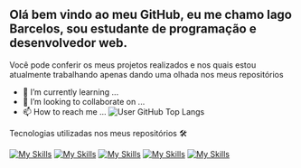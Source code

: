 Olá bem vindo ao meu GitHub, 
eu me chamo Iago Barcelos, sou estudante de programação e desenvolvedor web.
---
Você pode conferir os meus projetos realizados e nos quais estou atualmente trabalhando apenas dando uma olhada nos meus repositórios
- 🌱 I’m currently learning ...
- 💞️ I’m looking to collaborate on ...
- 📫 How to reach me ...
![User GitHub Top Langs](https://github-readme-stats.vercel.app/api/top-langs/?username=iago-barcelos&layout=compact&hide_border=true&title_color=00bfbf&text_color=00bfbf&bg_color=0d1117)

<summary>Tecnologias utilizadas nos meus repositórios 🛠️</summary>
</h4>

 [![My Skills](https://skillicons.dev/icons?i=redux)](https://skillicons.dev)
 [![My Skills](https://skillicons.dev/icons?i=html)](https://skillicons.dev)
 [![My Skills](https://skillicons.dev/icons?i=react)](https://skillicons.dev)
 [![My Skills](https://skillicons.dev/icons?i=git)](https://skillicons.dev)
 [![My Skills](https://skillicons.dev/icons?i=css)](https://skillicons.dev)

<h4>

<!---
iago-barcelos/iago-barcelos is a ✨ special ✨ repository because its `README.md` (this file) appears on your GitHub profile.
You can click the Preview link to take a look at your changes.
--->
